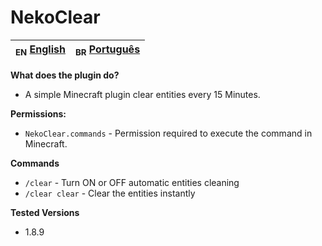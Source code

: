 # NekoClear

| <sub>EN</sub> [English](README.md)  | <sub>BR</sub> [Português](br/README_PTbr.md) | 
|-------------------------------------|---------------------------------------------|

**What does the plugin do?**

- A simple Minecraft plugin clear entities every 15 Minutes.

**Permissions:**

- `NekoClear.commands` - Permission required to execute the command in Minecraft.

**Commands**

- `/clear` - Turn ON or OFF automatic entities cleaning
- `/clear clear` - Clear the entities instantly

**Tested Versions**

- 1.8.9